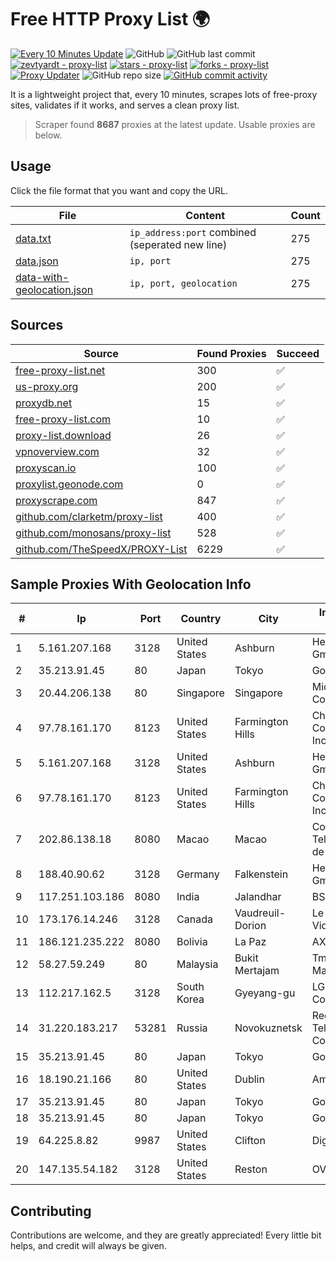 
# Free HTTP Proxy List 🌍

[![Every 10 Minutes Update](https://github.com/mertguvencli/http-proxy-list/actions/workflows/main.yml/badge.svg?branch=main)](https://github.com/mertguvencli/http-proxy-list/actions/workflows/main.yml)
![GitHub](https://img.shields.io/github/license/mertguvencli/http-proxy-list)
![GitHub last commit](https://img.shields.io/github/last-commit/mertguvencli/http-proxy-list)
[![zevtyardt - proxy-list](https://img.shields.io/static/v1?label=zevtyardt&message=proxy-list&color=blue&logo=github)](https://github.com/zevtyardt/proxy-list "Go to GitHub repo")
[![stars - proxy-list](https://img.shields.io/github/stars/zevtyardt/proxy-list?style=social)](https://github.com/zevtyardt/proxy-list)
[![forks - proxy-list](https://img.shields.io/github/forks/zevtyardt/proxy-list?style=social)](https://github.com/zevtyardt/proxy-list)
[![Proxy Updater](https://github.com/zevtyardt/proxy-list/workflows/Proxy%20Updater/badge.svg)](https://github.com/zevtyardt/proxy-list/actions?query=workflow:"Proxy+Updater")
![GitHub repo size](https://img.shields.io/github/repo-size/zevtyardt/proxy-list)
[![GitHub commit activity](https://img.shields.io/github/commit-activity/m/zevtyardt/proxy-list?logo=commits)](https://github.com/zevtyardt/proxy-list/commits/main)

It is a lightweight project that, every 10 minutes, scrapes lots of free-proxy sites, validates if it works, and serves a clean proxy list.

> Scraper found **8687** proxies at the latest update. Usable proxies are below.

## Usage

Click the file format that you want and copy the URL.

|File|Content|Count|
|----|-------|-----|
|[data.txt](https://raw.githubusercontent.com/mertguvencli/http-proxy-list/main/proxy-list/data.txt)|`ip_address:port` combined (seperated new line)|275|
|[data.json](https://raw.githubusercontent.com/mertguvencli/http-proxy-list/main/proxy-list/data.json)|`ip, port`|275|
|[data-with-geolocation.json](https://raw.githubusercontent.com/mertguvencli/http-proxy-list/main/proxy-list/data-with-geolocation.json)|`ip, port, geolocation`|275|

## Sources

|Source|Found Proxies|Succeed|
|------|-------------|-------|
|[free-proxy-list.net](https://free-proxy-list.net)|300|✅|
|[us-proxy.org](https://www.us-proxy.org)|200|✅|
|[proxydb.net](http://proxydb.net)|15|✅|
|[free-proxy-list.com](https://free-proxy-list.com/?page=&port=&type%5B%5D=http&type%5B%5D=https&up_time=0&search=Search)|10|✅|
|[proxy-list.download](https://www.proxy-list.download/HTTP)|26|✅|
|[vpnoverview.com](https://vpnoverview.com/privacy/anonymous-browsing/free-proxy-servers)|32|✅|
|[proxyscan.io](https://www.proxyscan.io)|100|✅|
|[proxylist.geonode.com](https://proxylist.geonode.com/api/proxy-list?limit=300&page=1&sort_by=lastChecked&sort_type=desc&protocols=http,https)|0|✅|
|[proxyscrape.com](https://api.proxyscrape.com/v2/?request=displayproxies&protocol=http&timeout=10000&country=all&ssl=all&anonymity=all)|847|✅|
|[github.com/clarketm/proxy-list](https://raw.githubusercontent.com/clarketm/proxy-list/master/proxy-list-raw.txt)|400|✅|
|[github.com/monosans/proxy-list](https://raw.githubusercontent.com/monosans/proxy-list/main/proxies/http.txt)|528|✅|
|[github.com/TheSpeedX/PROXY-List](https://raw.githubusercontent.com/TheSpeedX/PROXY-List/master/http.txt)|6229|✅|


## Sample Proxies With Geolocation Info

|#|Ip|Port|Country|City|Internet Service Provider|
|-|--|----|-------|----|-------------------------|
|1|5.161.207.168|3128|United States|Ashburn|Hetzner Online GmbH|
|2|35.213.91.45|80|Japan|Tokyo|Google LLC|
|3|20.44.206.138|80|Singapore|Singapore|Microsoft Corporation|
|4|97.78.161.170|8123|United States|Farmington Hills|Charter Communications, Inc|
|5|5.161.207.168|3128|United States|Ashburn|Hetzner Online GmbH|
|6|97.78.161.170|8123|United States|Farmington Hills|Charter Communications, Inc|
|7|202.86.138.18|8080|Macao|Macao|Companhia de Telecomunicacoes de Macau|
|8|188.40.90.62|3128|Germany|Falkenstein|Hetzner Online GmbH|
|9|117.251.103.186|8080|India|Jalandhar|BSNL Internet|
|10|173.176.14.246|3128|Canada|Vaudreuil-Dorion|Le Groupe Videotron Ltee|
|11|186.121.235.222|8080|Bolivia|La Paz|AXS Bolivia S. A.|
|12|58.27.59.249|80|Malaysia|Bukit Mertajam|Tmnet, Telekom Malaysia Bhd.|
|13|112.217.162.5|3128|South Korea|Gyeyang-gu|LG DACOM Corporation|
|14|31.220.183.217|53281|Russia|Novokuznetsk|Regional Digital Telecommunication Company|
|15|35.213.91.45|80|Japan|Tokyo|Google LLC|
|16|18.190.21.166|80|United States|Dublin|Amazon.com, Inc.|
|17|35.213.91.45|80|Japan|Tokyo|Google LLC|
|18|35.213.91.45|80|Japan|Tokyo|Google LLC|
|19|64.225.8.82|9987|United States|Clifton|DigitalOcean, LLC|
|20|147.135.54.182|3128|United States|Reston|OVH SAS|



## Contributing

Contributions are welcome, and they are greatly appreciated! Every
little bit helps, and credit will always be given.

